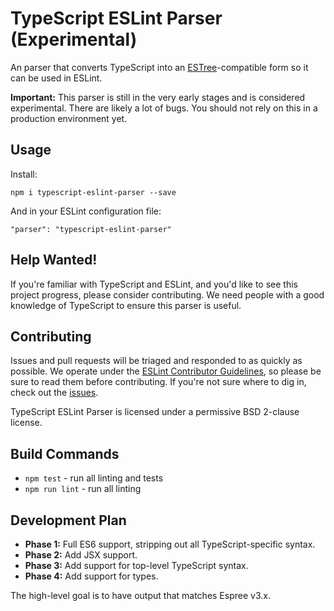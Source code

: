 # TypeScript ESLint Parser (Experimental)

An parser that converts TypeScript into an [ESTree](https://github.com/estree/estree)-compatible form so it can be used in ESLint.

**Important:** This parser is still in the very early stages and is considered experimental. There are likely a lot of bugs. You should not rely on this in a production environment yet.

## Usage

Install:

```
npm i typescript-eslint-parser --save
```

And in your ESLint configuration file:

```
"parser": "typescript-eslint-parser"
```

## Help Wanted!

If you're familiar with TypeScript and ESLint, and you'd like to see this project progress, please consider contributing. We need people with a good knowledge of TypeScript to ensure this parser is useful.

## Contributing

Issues and pull requests will be triaged and responded to as quickly as possible. We operate under the [ESLint Contributor Guidelines](http://eslint.org/docs/developer-guide/contributing), so please be sure to read them before contributing. If you're not sure where to dig in, check out the [issues](https://github.com/eslint/typescript-eslint-parser/issues).

TypeScript ESLint Parser is licensed under a permissive BSD 2-clause license.

## Build Commands

* `npm test` - run all linting and tests
* `npm run lint` - run all linting

## Development Plan

* **Phase 1:** Full ES6 support, stripping out all TypeScript-specific syntax.
* **Phase 2:** Add JSX support.
* **Phase 3:** Add support for top-level TypeScript syntax.
* **Phase 4:** Add support for types.

The high-level goal is to have output that matches Espree v3.x.
